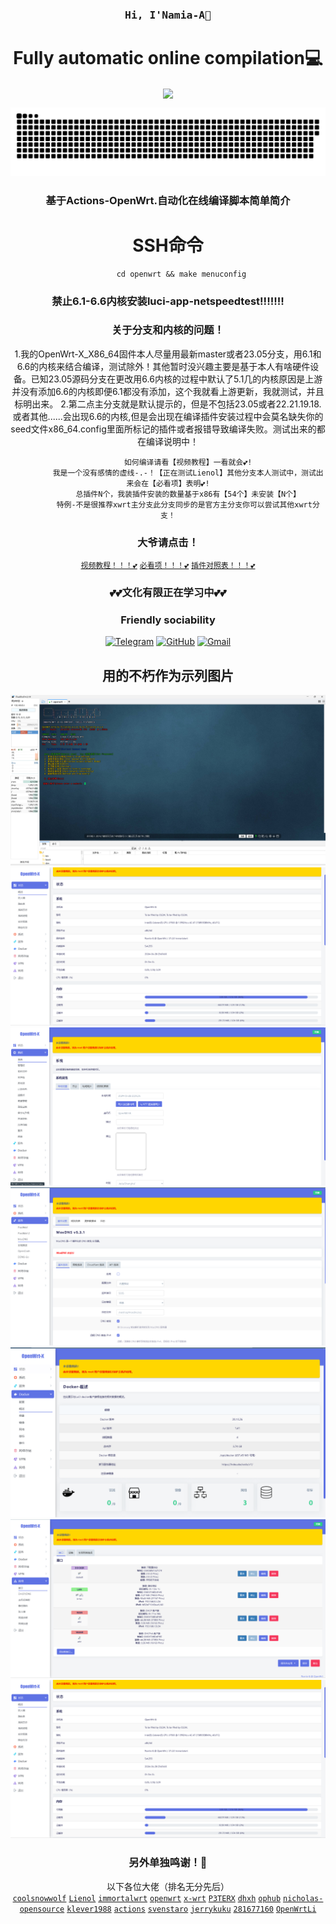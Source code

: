 <h3 align="center"><samp> Hi, I'Namia-A👋 </samp></h4> 
<h1 align="center">Fully automatic online compilation💻</h1>
<p align="center"><img align="center"  width="182" src="https://komarev.com/ghpvc/?username=DeveloperMDCM&color=green&label=DeveloperMDCM%20profile%20views"/></p> 
<p align="center"><a href=#><img src="contributions.svg"></a></p> 
<div align="center">
  
###  基于Actions-OpenWrt.自动化在线编译脚本简单简介
# SSH命令
          cd openwrt && make menuconfig
### 禁止6.1-6.6内核安装luci-app-netspeedtest!!!!!!!

### 关于分支和内核的问题！
1.我的OpenWrt-X_X86_64固件本人尽量用最新master或者23.05分支，用6.1和6.6的内核来结合编译，测试除外！其他暂时没兴趣主要是基于本人有啥硬件设备。已知23.05源码分支在更改用6.6内核的过程中默认了5.1几的内核原因是上游并没有添加6.6的内核即便6.1都没有添加，这个我就看上游更新，我就测试，并且标明出来。
2.第二点主分支就是默认提示的，但是不包括23.05或者22.21.19.18.或者其他......会出现6.6的内核,但是会出现在编译插件安装过程中会莫名缺失你的seed文件x86_64.config里面所标记的插件或者报错导致编译失败。测试出来的都在编译说明中！

             如何编译请看【视频教程】一看就会💕!
             我是一个没有感情的虚线-.-！【正在测试Lienol】其他分支本人测试中，测试出来会在【必看项】表明💕!
             总插件N个，我装插件安装的数量基于x86有【54个】未安装【N个】
             特例-不是很推荐xwrt主分支此分支同步的是官方主分支你可以尝试其他xwrt分支！
 ### 大爷请点击！
 [`视频教程！！！💕`](https://www.youtube.com/watch?v=redrbNAKuSg)
 [`必看项！！！💕`](https://github.com/Namia-A/OpenWrt-X/blob/main/backups/%E5%B7%B2%E7%BC%96%E8%AF%91%E8%AF%B4%E6%98%8E/txt)
 [`插件对照表！！！💕`](https://raw.githubusercontent.com/Namia-A/OpenWrt-X/main/backups/%E6%8F%92%E4%BB%B6%E5%AF%B9%E7%85%A7%E8%A1%A8/txt)
### 💕💕文化有限正在学习中💕💕
### Friendly sociability
[![Telegram](https://img.shields.io/badge/-Telegram-D114855?style=flat&logo=Telegraml&logoColor=white)](https://t.me/+LPeqwOcUjk40ZjRl)
[![GitHub](https://img.shields.io/badge/-GitHub-181717?style=flat&logo=GitHub&logoColor=white)](https://github.com/Namia-A)
[![Gmail](https://img.shields.io/badge/-Gmail-D14836?style=flat&logo=Gmail&logoColor=white)](mailto:kmy258855@gmail.com)
## 用的不朽作为示列图片
![img.png](backups/实例/img.png)
![1.png](backups/实例/1img.png)
![2.png](backups/实例/2img.png)
![img2.png](backups/实例/3img.png)
![img3.png](backups/实例/4img.png)
![img2.png](backups/实例/5img.png)
![img3.png](backups/实例/1img.png)
### 另外单独鸣谢！🎉
 以下各位大佬（排名无分先后）<br />
 [`coolsnowwolf`](https://github.com/coolsnowwolf/lede/tree/master)
 [`Lienol`](https://github.com/Lienol/openwrt/tree/21.02)
 [`immortalwrt`](https://github.com/immortalwrt/immortalwrt)
 [`openwrt`](https://github.com/openwrt/openwrt)
 [`x-wrt`](https://github.com/x-wrt/x-wrt)
 [`P3TERX`](https://github.com/P3TERX/Actions-OpenWrt)
 [`dhxh`](https://github.com/dhxh/Openwrt-Build)
 [`ophub`](https://github.com/ophub/amlogic-s9xxx-openwrt)
 [`nicholas-opensource`](https://github.com/nicholas-opensource/OpenWrt-Autobuild)
 [`klever1988`](https://github.com/klever1988/cachewrtbuild)
 [`actions`](https://github.com/actions/upload-artifact)
 [`svenstaro`](https://github.com/svenstaro/upload-release-action)
 [`jerrykuku`](https://github.com/jerrykuku/luci-theme-argon)
 [`281677160`](https://github.com/281677160/bendi)
 [`OpenWrtLi`](https://github.com/OpenWrtLi/OpenWrtli)
 
</div>

